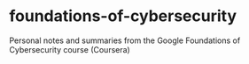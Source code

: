 # foundations-of-cybersecurity
Personal notes and summaries from the Google Foundations of Cybersecurity course (Coursera)
